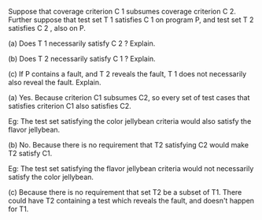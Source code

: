 Suppose that coverage criterion C 1 subsumes coverage criterion C 2. 
Further suppose that test set T 1 satisfies C 1 on program P, and test set
T 2 satisfies C 2 , also on P.

(a) Does T 1 necessarily satisfy C 2 ? Explain.

(b) Does T 2 necessarily satisfy C 1 ? Explain.

(c) If P contains a fault, and T 2 reveals the fault, T 1 does not
necessarily also reveal the fault. Explain.

(a) Yes. Because criterion C1 subsumes C2, so every set of test cases that 
satisfies criterion C1 also satisfies C2.

Eg: The test set satisfying the color jellybean criteria would also 
satisfy the flavor jellybean.

(b) No. Because there is no requirement that T2 satisfying C2 
would make T2 satisfy C1.

Eg: The test set satisfying the flavor jellybean criteria would not 
necessarily satisfy the color jellybean.

(c) Because there is no requirement that set T2 be a subset of T1. 
There could have T2 containing a test which reveals the fault, 
and doesn't happen for T1.